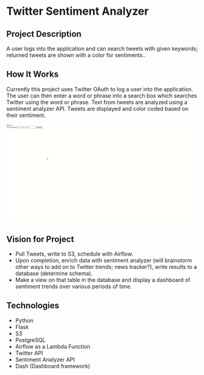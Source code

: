 # Twitter Sentiment Analyzer

## Project Description
A user logs into the application and can search tweets with given keywords; returned tweets are shown with a color for sentiments.. 


## How It Works
Currently this project uses Twitter OAuth to log a user into the application. The user can then enter a word or phrase into a search box which searches Twitter using the word or phrase. Text from tweets are analyzed using a sentiment analyzer API. Tweets are displayed and color coded based on their sentiment.

![](twitter_sentiment_analyzer_app.gif)






## Vision for Project
- Pull Tweets, write to S3, schedule with Airflow.
- Upon completion, enrich data with sentiment analyzer (will brainstorm other ways to add on to Twitter trends; news tracker?), write results to a database (determine schema).
- Make a view on that table in the database and display a dashboard of sentiment trends over various periods of time.

## Technologies
- Python
- Flask
- S3
- PostgreSQL
- Airflow as a Lambda Function
- Twitter API
- Sentiment Analyzer API
- Dash (Dashboard framework)

